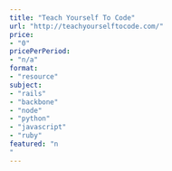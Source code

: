 ```yaml
---
title: "Teach Yourself To Code"
url: "http://teachyourselftocode.com/"
price: 
- "0"
pricePerPeriod: 
- "n/a"
format: 
- "resource"
subject: 
- "rails"
- "backbone"
- "node"
- "python"
- "javascript"
- "ruby"
featured: "n"
---
```

